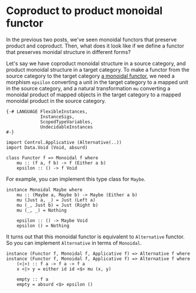 # Coproduct to product monoidal functor

In the previous two posts, we've seen monoidal functors that preserve product and coproduct. Then, what does it look like if we define a functor that preserves monidal structure in different forms?

Let's say we have coproduct monoidal structure in a source category, and product monoidal structure in a target category. To make a functor from the source category to the target category [a monoidal functor](https://ncatlab.org/nlab/show/monoidal+functor), we need a morphism `epsilon` converting a unit in the target category to a mapped unit in the source category, and a natural transformation `mu` converting a monoidal product of mapped objects in the target category to a mapped monoidal product in the source category.

```
{-# LANGUAGE FlexibleInstances,
             InstanceSigs,
             ScopedTypeVariables,
             UndecidableInstances
#-}

import Control.Applicative (Alternative(..))
import Data.Void (Void, absurd)

class Functor f => Monoidal f where
    mu :: (f a, f b) -> f (Either a b)
    epsilon :: () -> f Void
```

For example, you can implement this type class for `Maybe`.

```
instance Monoidal Maybe where
    mu :: (Maybe a, Maybe b) -> Maybe (Either a b)
    mu (Just a, _) = Just (Left a)
    mu (_, Just b) = Just (Right b)
    mu (_, _) = Nothing

    epsilon :: () -> Maybe Void
    epsilon () = Nothing
```

It turns out that this monoidal functor is equivalent to `Alternative` functor. So you can implement `Alternative` in terms of `Monoidal`.

```
instance (Functor f, Monoidal f, Applicative f) => Alternative f where
instance (Functor f, Monoidal f, Applicative f) => Alternative f where
    (<|>) :: f a -> f a -> f a
    x <|> y = either id id <$> mu (x, y)

    empty :: f a
    empty = absurd <$> epsilon ()
```
